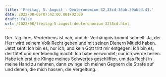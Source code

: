 ```yaml
---
title: 'Freitag, 5. August : Deuteronomium 32,35cd-36ab.39abcd.41.'
date: 2022-08-05T07:42:00.001+02:00
draft: false
url: /2022/08/freitag-5-august-deuteronomium-3235cd.html
---
```


Der Tag ihres Verderbens ist nah, und ihr Verhängnis kommt schnell. Ja, der Herr wird seinem Volk Recht geben und mit seinen Dienern Mitleid haben. Jetzt seht: Ich bin es, nur ich, und kein Gott tritt mir entgegen. Ich bin es, der tötet und der lebendig macht. Ich habe verwundet; nur ich werde heilen. Habe ich erst die Klinge meines Schwertes geschliffen, um das Recht in meine Hand zu nehmen, dann zwinge ich meinen Gegnern die Strafe auf und denen, die mich hassen, die Vergeltung.